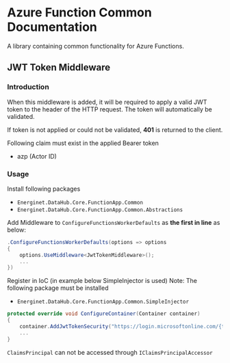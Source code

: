 # Azure Function Common Documentation

A library containing common functionality for Azure Functions.

## JWT Token Middleware

### Introduction

When this middleware is added, it will be required to apply a valid JWT token to the header of the HTTP request. The token will automatically be validated.

If token is not applied or could not be validated, **401** is returned to the client.

Following claim must exist in the applied Bearer token

* azp (Actor ID)

### Usage

Install following packages

* `Energinet.DataHub.Core.FunctionApp.Common`
* `Energinet.DataHub.Core.FunctionApp.Common.Abstractions`
  
Add Middleware to `ConfigureFunctionsWorkerDefaults` as **the first in line** as below:

```c#
.ConfigureFunctionsWorkerDefaults(options => options
{
    options.UseMiddleware<JwtTokenMiddleware>();
    ...
})
```

Register in IoC (in example below SimpleInjector is used)
Note: The following package must be installed
* `Energinet.DataHub.Core.FunctionApp.Common.SimpleInjector`

```c#
protected override void ConfigureContainer(Container container)
{
    container.AddJwtTokenSecurity("https://login.microsoftonline.com/{tenantId}/v2.0/.well-known/openid-configuration", "audience")
    ...
}
```

`ClaimsPrincipal` can not be accessed through `IClaimsPrincipalAccessor`
